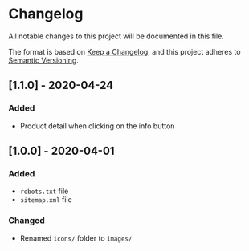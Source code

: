 # Changelog

All notable changes to this project will be documented in this file.

The format is based on [Keep a Changelog](https://keepachangelog.com/en/1.0.0/),
and this project adheres to [Semantic Versioning](https://semver.org/spec/v2.0.0.html).

## [1.1.0] - 2020-04-24
### Added
- Product detail when clicking on the info button

## [1.0.0] - 2020-04-01
### Added
- `robots.txt` file
- `sitemap.xml` file
### Changed
- Renamed `icons/` folder to `images/`
